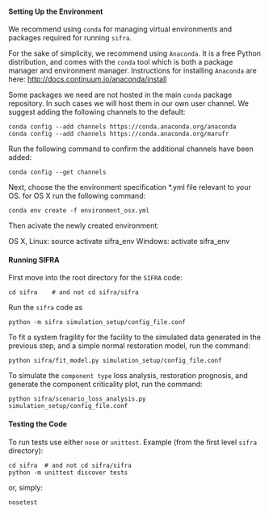 #### Setting Up the Environment

We recommend using `conda` for managing virtual environments and packages required for running `sifra`.

For the sake of simplicity, we recommend using `Anaconda`. It is a free Python distribution,
and comes with the `conda` tool which is both a package manager and environment manager.
Instructions for installing `Anaconda` are here: http://docs.continuum.io/anaconda/install

Some packages we need are not hosted in the main `conda` package repository. In such cases we will host them in our own user channel. We suggest adding the following channels to the default:

    conda config --add channels https://conda.anaconda.org/anaconda
    conda config --add channels https://conda.anaconda.org/marufr

Run the following command to confirm the additional channels have been added:

    conda config --get channels

Next, choose the the environment specification *.yml file relevant to your OS. for OS X run the following command:

    conda env create -f environment_osx.yml

Then acivate the newly created environment:

OS X, Linux:    source activate sifra_env
Windows:        activate sifra_env


#### Running SIFRA

First move into the root directory for the `SIFRA` code:
    
    cd sifra    # and not cd sifra/sifra

Run the `sifra` code as
    
    python -m sifra simulation_setup/config_file.conf

To fit a system fragility for the facility to the simulated data generated in the previous step, and a simple normal restoration model, run the command:

    python sifra/fit_model.py simulation_setup/config_file.conf

To simulate the `component type` loss analysis, restoration prognosis, and generate the component criticality plot, run the command:

    python sifra/scenario_loss_analysis.py simulation_setup/config_file.conf


#### Testing the Code
To run tests use either `nose` or `unittest`.
Example (from the first level `sifra` directory):
    
    cd sifra  # and not cd sifra/sifra
    python -m unittest discover tests

or, simply:

    nosetest
